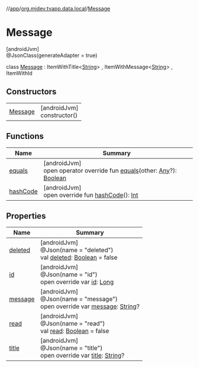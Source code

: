 //[app](../../../index.md)/[org.mjdev.tvapp.data.local](../index.md)/[Message](index.md)

# Message

[androidJvm]\
@JsonClass(generateAdapter = true)

class [Message](index.md) : ItemWithTitle&lt;[String](https://kotlinlang.org/api/latest/jvm/stdlib/kotlin/-string/index.html)&gt; , ItemWithMessage&lt;[String](https://kotlinlang.org/api/latest/jvm/stdlib/kotlin/-string/index.html)&gt; , ItemWithId

## Constructors

| | |
|---|---|
| [Message](-message.md) | [androidJvm]<br>constructor() |

## Functions

| Name | Summary |
|---|---|
| [equals](equals.md) | [androidJvm]<br>open operator override fun [equals](equals.md)(other: [Any](https://kotlinlang.org/api/latest/jvm/stdlib/kotlin/-any/index.html)?): [Boolean](https://kotlinlang.org/api/latest/jvm/stdlib/kotlin/-boolean/index.html) |
| [hashCode](hash-code.md) | [androidJvm]<br>open override fun [hashCode](hash-code.md)(): [Int](https://kotlinlang.org/api/latest/jvm/stdlib/kotlin/-int/index.html) |

## Properties

| Name | Summary |
|---|---|
| [deleted](deleted.md) | [androidJvm]<br>@Json(name = &quot;deleted&quot;)<br>val [deleted](deleted.md): [Boolean](https://kotlinlang.org/api/latest/jvm/stdlib/kotlin/-boolean/index.html) = false |
| [id](id.md) | [androidJvm]<br>@Json(name = &quot;id&quot;)<br>open override var [id](id.md): [Long](https://kotlinlang.org/api/latest/jvm/stdlib/kotlin/-long/index.html) |
| [message](message.md) | [androidJvm]<br>@Json(name = &quot;message&quot;)<br>open override var [message](message.md): [String](https://kotlinlang.org/api/latest/jvm/stdlib/kotlin/-string/index.html)? |
| [read](read.md) | [androidJvm]<br>@Json(name = &quot;read&quot;)<br>val [read](read.md): [Boolean](https://kotlinlang.org/api/latest/jvm/stdlib/kotlin/-boolean/index.html) = false |
| [title](title.md) | [androidJvm]<br>@Json(name = &quot;title&quot;)<br>open override var [title](title.md): [String](https://kotlinlang.org/api/latest/jvm/stdlib/kotlin/-string/index.html)? |
